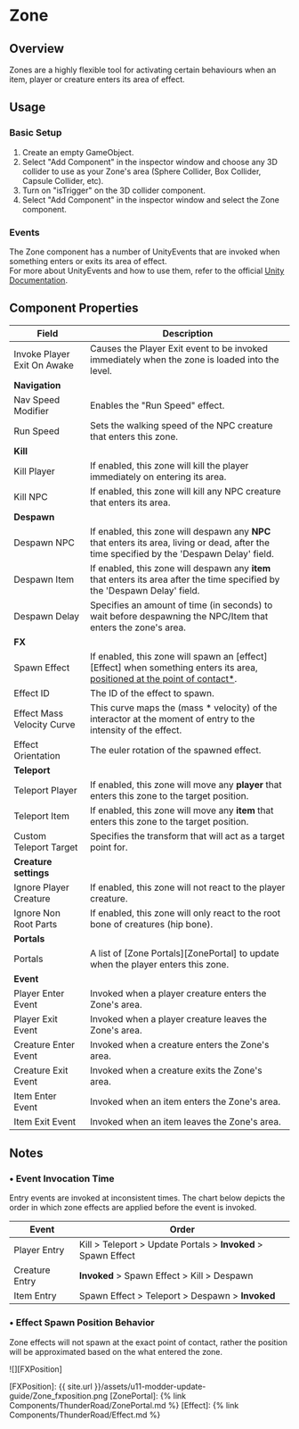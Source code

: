 # Zone

## Overview
Zones are a highly flexible tool for activating certain behaviours when an item, player or creature enters its area of effect.

## Usage

### Basic Setup
1. Create an empty GameObject.
2. Select "Add Component" in the inspector window and choose any 3D collider to use as your Zone's area (Sphere Collider, Box Collider, Capsule Collider, etc).
3. Turn on "isTrigger" on the 3D collider component. 
4. Select "Add Component" in the inspector window and select the Zone component.

### Events
The Zone component has a number of UnityEvents that are invoked when something enters or exits its area of effect.   
For more about UnityEvents and how to use them, refer to the official [Unity Documentation][UnityEvents].

## Component Properties

| Field                       | Description
| ---                         | ---
| Invoke Player Exit On Awake | Causes the Player Exit event to be invoked immediately when the zone is loaded into the level.
| **Navigation**
| Nav Speed Modifier          | Enables the "Run Speed" effect.
| Run Speed                   | Sets the walking speed of the NPC creature that enters this zone.
| **Kill**
| Kill Player                 | If enabled, this zone will kill the player immediately on entering its area.
| Kill NPC                    | If enabled, this zone will kill any NPC creature that enters its area. 
| **Despawn**
| Despawn NPC                 | If enabled, this zone will despawn any **NPC** that enters its area, living or dead, after the time specified by the 'Despawn Delay' field.
| Despawn Item                | If enabled, this zone will despawn any **item** that enters its area after the time specified by the 'Despawn Delay' field.
| Despawn Delay               | Specifies an amount of time (in seconds) to wait before despawning the NPC/Item that enters the zone's area.
| **FX**
| Spawn Effect                | If enabled, this zone will spawn an [effect][Effect] when something enters its area, [positioned at the point of contact*](#-effect-spawn-position-behavior).
| Effect ID                   | The ID of the effect to spawn.
| Effect Mass Velocity Curve  | This curve maps the (mass * velocity) of the interactor at the moment of entry to the intensity of the effect.
| Effect Orientation          | The euler rotation of the spawned effect.
| **Teleport**
| Teleport Player             | If enabled, this zone will move any **player** that enters this zone to the target position.
| Teleport Item               | If enabled, this zone will move any **item** that enters this zone to the target position.
| Custom Teleport Target      | Specifies the transform that will act as a target point for.
| **Creature settings**
| Ignore Player Creature      | If enabled, this zone will not react to the player creature.
| Ignore Non Root Parts       | If enabled, this zone will only react to the root bone of creatures (hip bone).
| **Portals**
| Portals                     | A list of [Zone Portals][ZonePortal] to update when the player enters this zone.
| **Event**
| Player Enter Event          | Invoked when a player creature enters the Zone's area.
| Player Exit Event           | Invoked when a player creature leaves the Zone's area.
| Creature Enter Event        | Invoked when a creature enters the Zone's area.
| Creature Exit Event         | Invoked when a creature exits the Zone's area.
| Item Enter Event            | Invoked when an item enters the Zone's area.
| Item Exit Event             | Invoked when an item leaves the Zone's area.

## Notes

### • Event Invocation Time
Entry events are invoked at inconsistent times. The chart below depicts the order in which zone effects are applied before the event is invoked.

| Event           | Order
| ---             | ---
| Player Entry    | Kill > Teleport > Update Portals > **Invoked** > Spawn Effect
| Creature Entry  | **Invoked** > Spawn Effect > Kill > Despawn
| Item Entry      | Spawn Effect > Teleport > Despawn > **Invoked**


### • Effect Spawn Position Behavior
Zone effects will not spawn at the exact point of contact, rather the position will be approximated based on the what entered the zone. 

![][FXPosition]









[UnityEvents]: https://docs.unity3d.com/Manual/UnityEvents.html
[FXPosition]: {{ site.url }}/assets/u11-modder-update-guide/Zone_fxposition.png
[ZonePortal]: {% link Components/ThunderRoad/ZonePortal.md %}
[Effect]: {% link Components/ThunderRoad/Effect.md %}
